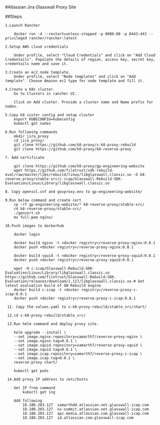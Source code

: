 #Atlassian Jira Glasswall Proxy Site

##Steps 

    1.Launch Rancher

        docker run -d --restart=unless-stopped -p 8080:80 -p 8443:443 --privileged rancher/rancher:latest
    
    2.Setup AWS cloud credentials
        
        Under profile, select "Cloud Credentials" and click on "Add Cloud Credentails". Populate the details of region, access key, secret key, credentails name and save it.
        
    3.Create an ec2 node template.
        Under profile, select "Node templates" and click on "Add template". Choose Amazon ec2 type for node template and fill it.
        
    4.Create a K8s cluster.
        Go to Clusters in rancher UI.

        Click on Add cluster. Provide a cluster name and Name prefix for nodes.

    5.Copy k8 custer config and setup cluster
        export KUBECONFIG=kubeconfig
        kubectl get nodes
        
    6.Run following commands
        mkdir jira_proxy
        cd jira_proxy/
        git clone https://github.com/k8-proxy/s-k8-proxy-rebuild
        git clone https://github.com/k8-proxy/k8-reverse-proxy
        
    7. Add certificate
    
        git clone https://github.com/k8-proxy/gp-engineering-website
        wget https://github.com/filetrust/sdk-rebuild-eval/raw/master/libs/rebuild/linux/libglasswall.classic.so -O k8-reverse-proxy/stable-src/c-icap/Glasswall-Rebuild-SDK-Evaluation/Linux/Library/libglasswall.classic.so
        
    8. Copy openssl.cnf and govproxy.env to gp-engineering-website/
    
    9.Run below command and create cert
        cp -rf gp-engineering-website/* k8-reverse-proxy/stable-src/
        cd k8-reverse-proxy/stable-src/
        ./gencert.sh
        mv full.pem nginx/
    
    10.Push images to dockerhub

        docker login
        
        docker build nginx -t <docker registry>/reverse-proxy-nginx:0.0.1
        docker push <docker registry>/reverse-proxy-nginx:0.0.1
        
        docker build squid -t <docker registry>/reverse-proxy-squid:0.0.1
        docker push <docker registry>/reverse-proxy-squid:0.0.1
        
        wget -O c-icap/Glasswall-Rebuild-SDK-Evaluation/Linux/Library/libglasswall.classic.so https://github.com/filetrust/Glasswall-Rebuild-SDK-Evaluation/releases/download/1.117/libglasswall.classic.so # Get latest evaluation build of GW Rebuild engine
        docker build c-icap -t <docker registry>/reverse-proxy-c-icap:0.0.1
        docker push <docker registry>/reverse-proxy-c-icap:0.0.1
        
     11. Copy the values.yaml to s-k8-proxy-rebuild/stable_src/chart/ 
     
     12.cd s-k8-proxy-rebuild/stable_src/
       
     13.Run helm command and deploy proxy site.
        
        helm upgrade --install \
        --set image.nginx.repository=samarth7/reverse-proxy-nginx \
        --set image.nginx.tag=0.0.1 \
        --set image.squid.repository=samarth7/reverse-proxy-squid \
        --set image.squid.tag=0.0.1 \
        --set image.icap.repository=samarth7/reverse-proxy-c-icap \
        --set image.icap.tag=0.0.1 \
        reverse-proxy chart/
        
        kubectl get pods
        
     14.Add proxy IP address to /etc/hosts
     
        Get IP from commond
            kubectl get ing
            
        Add following
            18.188.203.127  samarthdd.atlassian.net.glasswall-icap.com                            
            18.188.203.127  os-summit.atlassian.net.glasswall-icap.com
            18.188.203.127  api.media.atlassian.com.glasswall-icap.com
            18.188.203.127  id.atlassian.com.glasswall-icap.com
                
        
      
    
    
